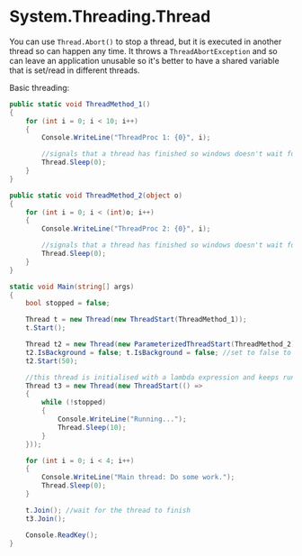 # System.Threading.Thread

You can use `Thread.Abort()` to stop a thread, but it is executed in another thread so can happen any time. It throws a `ThreadAbortException` and so can leave an application unusable so it's better to have a shared variable that is set/read in different threads.

Basic threading:

```csharp
public static void ThreadMethod_1()
{
    for (int i = 0; i < 10; i++)
    {
        Console.WriteLine("ThreadProc 1: {0}", i);

        //signals that a thread has finished so windows doesn't wait for the time slice to finish.
        Thread.Sleep(0);
    }
}

public static void ThreadMethod_2(object o)
{
    for (int i = 0; i < (int)o; i++)
    {
        Console.WriteLine("ThreadProc 2: {0}", i);

        //signals that a thread has finished so windows doesn't wait for the time slice to finish.
        Thread.Sleep(0);
    }
}

static void Main(string[] args)
{
    bool stopped = false;

    Thread t = new Thread(new ThreadStart(ThreadMethod_1));
    t.Start();

    Thread t2 = new Thread(new ParameterizedThreadStart(ThreadMethod_2)); //use ParameterizedThreadStart to pass in parameters
    t2.IsBackground = false; t.IsBackground = false; //set to false to make the application wait until t has finished before closing (without relying on t.Join())
    t2.Start(50);

    //this thread is initialised with a lambda expression and keeps running until stopped is 'true'
    Thread t3 = new Thread(new ThreadStart(() =>
    {
        while (!stopped)
        {
            Console.WriteLine("Running...");
            Thread.Sleep(10);
        }
    }));

    for (int i = 0; i < 4; i++)
    {
        Console.WriteLine("Main thread: Do some work.");
        Thread.Sleep(0);
    }

    t.Join(); //wait for the thread to finish
    t3.Join();

    Console.ReadKey();
}
```




<!--stackedit_data:
eyJoaXN0b3J5IjpbLTM5NDk2MjU4OF19
-->